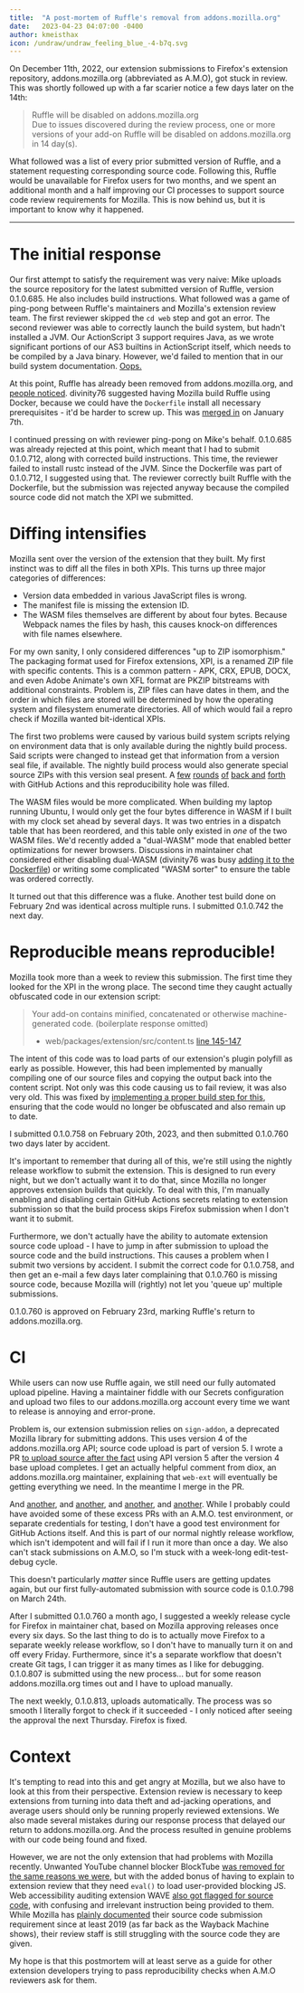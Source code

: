 ```yaml
---
title:  "A post-mortem of Ruffle's removal from addons.mozilla.org"
date:   2023-04-23 04:07:00 -0400
author: kmeisthax
icon: /undraw/undraw_feeling_blue_-4-b7q.svg
---
```


On December 11th, 2022, our extension submissions to Firefox's extension repository, addons.mozilla.org (abbreviated as A.M.O), got stuck in review. This was shortly followed up with a far scarier notice a few days later on the 14th:

>Ruffle will be disabled on addons.mozilla.org  
>Due to issues discovered during the review process, one or more versions of your add-on Ruffle will be disabled on addons.mozilla.org in 14 day(s).

What followed was a list of every prior submitted version of Ruffle, and a statement requesting corresponding source code. Following this, Ruffle would be unavailable for Firefox users for two months, and we spent an additional month and a half improving our CI processes to support source code review requirements for Mozilla. This is now behind us, but it is important to know why it happened.

---

# The initial response

Our first attempt to satisfy the requirement was very naive: Mike uploads the source repository for the latest submitted version of Ruffle, version 0.1.0.685. He also includes build instructions. What followed was a game of ping-pong between Ruffle's maintainers and Mozilla's extension review team. The first reviewer skipped the `cd web` step and got an error. The second reviewer was able to correctly launch the build system, but hadn't installed a JVM. Our ActionScript 3 support requires Java, as we wrote significant portions of our AS3 builtins in ActionScript itself, which needs to be compiled by a Java binary. However, we'd failed to mention that in our build system documentation. [Oops.](https://github.com/ruffle-rs/ruffle/pull/8959)

At this point, Ruffle has already been removed from addons.mozilla.org, and [people noticed](https://github.com/ruffle-rs/ruffle/issues/8799#issuecomment-1368047327). divinity76 suggested having Mozilla build Ruffle using Docker, because we could have the `Dockerfile` install all necessary prerequisites - it'd be harder to screw up. This was [merged in](https://github.com/ruffle-rs/ruffle/pull/9066) on January 7th.

I continued pressing on with reviewer ping-pong on Mike's behalf. 0.1.0.685 was already rejected at this point, which meant that I had to submit 0.1.0.712, along with corrected build instructions. This time, the reviewer failed to install rustc instead of the JVM. Since the Dockerfile was part of 0.1.0.712, I suggested using that. The reviewer correctly built Ruffle with the Dockerfile, but the submission was rejected anyway because the compiled source code did not match the XPI we submitted.

# Diffing intensifies

Mozilla sent over the version of the extension that they built. My first instinct was to diff all the files in both XPIs. This turns up three major categories of differences:

 * Version data embedded in various JavaScript files is wrong.
 * The manifest file is missing the extension ID.
 * The WASM files themselves are different by about four bytes. Because Webpack names the files by hash, this causes knock-on differences with file names elsewhere.

For my own sanity, I only considered differences "up to ZIP isomorphism." The packaging format used for Firefox extensions, XPI, is a renamed ZIP file with specific contents. This is a common pattern - APK, CRX, EPUB, DOCX, and even Adobe Animate's own XFL format are PKZIP bitstreams with additional constraints. Problem is, ZIP files can have dates in them, and the order in which files are stored will be determined by how the operating system and filesystem enumerate directories. All of which would fail a repro check if Mozilla wanted bit-identical XPIs.

The first two problems were caused by various build system scripts relying on environment data that is only available during the nightly build process. Said scripts were changed to instead get that information from a version seal file, if available. The nightly build process would also generate special source ZIPs with this version seal present. A [few](https://github.com/ruffle-rs/ruffle/pull/9244) [rounds](https://github.com/ruffle-rs/ruffle/pull/9344) [of](https://github.com/ruffle-rs/ruffle/pull/9353) [back and](https://github.com/ruffle-rs/ruffle/pull/9570) [forth](https://github.com/ruffle-rs/ruffle/pull/9633) with GitHub Actions and this reproducibility hole was filled.

The WASM files would be more complicated. When building my laptop running Ubuntu, I would only get the four bytes difference in WASM if I built with my clock set ahead by several days. It was two entries in a dispatch table that has been reordered, and this table only existed in *one* of the two WASM files. We'd recently added a "dual-WASM" mode that enabled better optimizations for newer browsers. Discussions in maintainer chat considered either disabling dual-WASM (divinity76 was busy [adding it to the Dockerfile](https://github.com/ruffle-rs/ruffle/pull/9121#issuecomment-1396261394)) or writing some complicated "WASM sorter" to ensure the table was ordered correctly.

It turned out that this difference was a fluke. Another test build done on February 2nd was identical across multiple runs. I submitted 0.1.0.742 the next day.

# Reproducible means reproducible!

Mozilla took more than a week to review this submission. The first time they looked for the XPI in the wrong place. The second time they caught actually obfuscated code in our extension script:

> Your add-on contains minified, concatenated or otherwise machine-generated code. (boilerplate response omitted)
> - web/packages/extension/src/content.ts [line 145-147](https://github.com/ruffle-rs/ruffle/pull/9588/files#diff-61744725fdd3172f6802244512c95dca65e7e70a722af0e99224d65d46759d3c)

The intent of this code was to load parts of our extension's plugin polyfill as early as possible. However, this had been implemented by manually compiling one of our source files and copying the output back into the content script. Not only was this code causing us to fail review, it was also very old. This was fixed by [implementing a proper build step for this](https://github.com/ruffle-rs/ruffle/pull/9588), ensuring that the code would no longer be obfuscated and also remain up to date.

I submitted 0.1.0.758 on February 20th, 2023, and then submitted 0.1.0.760 two days later by accident.

It's important to remember that during all of this, we're still using the nightly release workflow to submit the extension. This is designed to run every night, but we don't actually want it to do that, since Mozilla no longer approves extension builds that quickly. To deal with this, I'm manually enabling and disabling certain GitHub Actions secrets relating to extension submission so that the build process skips Firefox submission when I don't want it to submit.

Furthermore, we don't actually have the ability to automate extension source code upload - I have to jump in after submission to upload the source code and the build instructions. This causes a problem when I submit two versions by accident. I submit the correct code for 0.1.0.758, and then get an e-mail a few days later complaining that 0.1.0.760 is missing source code, because Mozilla will (rightly) not let you 'queue up' multiple submissions.

0.1.0.760 is approved on February 23rd, marking Ruffle's return to addons.mozilla.org.

# CI

While users can now use Ruffle again, we still need our fully automated upload pipeline. Having a maintainer fiddle with our Secrets configuration and upload two files to our addons.mozilla.org account every time we want to release is annoying and error-prone.

Problem is, our extension submission relies on `sign-addon`, a deprecated Mozilla library for submitting addons. This uses version 4 of the addons.mozilla.org API; source code upload is part of version 5. I wrote a PR [to upload source after the fact](https://github.com/ruffle-rs/ruffle/pull/9752) using API version 5 after the version 4 base upload completes. I get an actually helpful comment from diox, an addons.mozilla.org maintainer, explaining that `web-ext` will eventually be getting everything we need. In the meantime I merge in the PR.

And [another](https://github.com/ruffle-rs/ruffle/pull/9982), and [another](https://github.com/ruffle-rs/ruffle/pull/10260), and [another](https://github.com/ruffle-rs/ruffle/pull/10276), and [another](https://github.com/ruffle-rs/ruffle/pull/10351). While I probably could have avoided some of these excess PRs with an A.M.O. test environment, or separate credentials for testing, I don't have a good test environment for GitHub Actions itself. And this is part of our normal nightly release workflow, which isn't idempotent and will fail if I run it more than once a day. We also can't stack submissions on A.M.O, so I'm stuck with a week-long edit-test-debug cycle.

This doesn't particularly *matter* since Ruffle users are getting updates again, but our first fully-automated submission with source code is 0.1.0.798 on March 24th.

After I submitted 0.1.0.760 a month ago, I suggested a weekly release cycle for Firefox in maintainer chat, based on Mozilla approving releases once every six days. So the last thing to do is to actually move Firefox to a separate weekly release workflow, so I don't have to manually turn it on and off every Friday. Furthermore, since it's a separate workflow that doesn't create Git tags, I can trigger it as many times as I like for debugging. 0.1.0.807 is submitted using the new process... but for some reason addons.mozilla.org times out and I have to upload manually.

The next weekly, 0.1.0.813, uploads automatically. The process was so smooth I literally forgot to check if it succeeded - I only noticed after seeing the approval the next Thursday. Firefox is fixed.

# Context

It's tempting to read into this and get angry at Mozilla, but we also have to look at this from their perspective. Extension review is necessary to keep extensions from turning into data theft and ad-jacking operations, and average users should only be running properly reviewed extensions. We also made several mistakes during our response process that delayed our return to addons.mozilla.org. And the process resulted in genuine problems with our code being found and fixed.

However, we are not the only extension that had problems with Mozilla recently. Unwanted YouTube channel blocker BlockTube [was removed for the same reasons we were](https://github.com/amitbl/blocktube/issues/281), but with the added bonus of having to explain to extension review that they need `eval()` to load user-provided blocking JS. Web accessibility auditing extension WAVE [also got flagged for source code](https://discourse.mozilla.org/t/add-on-review-questions/82754/119), with confusing and irrelevant instruction being provided to them. While Mozilla has [plainly documented](https://extensionworkshop.com/documentation/publish/source-code-submission/) their source code submission requirement since at least 2019 (as far back as the Wayback Machine shows), their review staff is still struggling with the source code they are given.

My hope is that this postmortem will at least serve as a guide for other extension developers trying to pass reproducibility checks when A.M.O reviewers ask for them.
